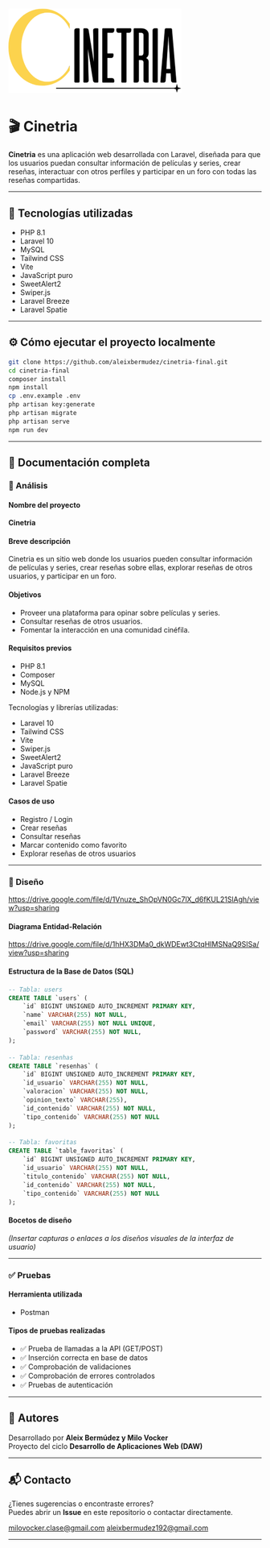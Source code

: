 # ![Cinetria Logo](public/images/cinetria.png)

# 🎬 Cinetria

**Cinetria** es una aplicación web desarrollada con Laravel, diseñada para que los usuarios puedan consultar información de películas y series, crear reseñas, interactuar con otros perfiles y participar en un foro con todas las reseñas compartidas.

---

## 🚀 Tecnologías utilizadas

- PHP 8.1
- Laravel 10
- MySQL
- Tailwind CSS
- Vite
- JavaScript puro
- SweetAlert2
- Swiper.js
- Laravel Breeze
- Laravel Spatie

---

## ⚙️ Cómo ejecutar el proyecto localmente

```bash
git clone https://github.com/aleixbermudez/cinetria-final.git
cd cinetria-final
composer install
npm install
cp .env.example .env
php artisan key:generate
php artisan migrate
php artisan serve
npm run dev
```

---

## 📄 Documentación completa

### 🧠 Análisis

#### Nombre del proyecto
**Cinetria**

#### Breve descripción
Cinetria es un sitio web donde los usuarios pueden consultar información de películas y series, crear reseñas sobre ellas, explorar reseñas de otros usuarios, y participar en un foro.

#### Objetivos
- Proveer una plataforma para opinar sobre películas y series.
- Consultar reseñas de otros usuarios.
- Fomentar la interacción en una comunidad cinéfila.

#### Requisitos previos
- PHP 8.1
- Composer
- MySQL
- Node.js y NPM

Tecnologías y librerías utilizadas:
- Laravel 10
- Tailwind CSS
- Vite
- Swiper.js
- SweetAlert2
- JavaScript puro
- Laravel Breeze
- Laravel Spatie

#### Casos de uso
- Registro / Login
- Crear reseñas
- Consultar reseñas
- Marcar contenido como favorito
- Explorar reseñas de otros usuarios

---

### 🎨 Diseño

https://drive.google.com/file/d/1Vnuze_ShOpVN0Gc7lX_d6fKUL21SlAgh/view?usp=sharing

#### Diagrama Entidad-Relación

https://drive.google.com/file/d/1hHX3DMa0_dkWDEwt3CtqHIMSNaQ9SISa/view?usp=sharing

#### Estructura de la Base de Datos (SQL)

```sql
-- Tabla: users
CREATE TABLE `users` (
    `id` BIGINT UNSIGNED AUTO_INCREMENT PRIMARY KEY,
    `name` VARCHAR(255) NOT NULL,
    `email` VARCHAR(255) NOT NULL UNIQUE,
    `password` VARCHAR(255) NOT NULL,
);

-- Tabla: resenhas
CREATE TABLE `resenhas` (
    `id` BIGINT UNSIGNED AUTO_INCREMENT PRIMARY KEY,
    `id_usuario` VARCHAR(255) NOT NULL,
    `valoracion` VARCHAR(255) NOT NULL,
    `opinion_texto` VARCHAR(255),
    `id_contenido` VARCHAR(255) NOT NULL,
    `tipo_contenido` VARCHAR(255) NOT NULL
);

-- Tabla: favoritas
CREATE TABLE `table_favoritas` (
    `id` BIGINT UNSIGNED AUTO_INCREMENT PRIMARY KEY,
    `id_usuario` VARCHAR(255) NOT NULL,
    `titulo_contenido` VARCHAR(255) NOT NULL,
    `id_contenido` VARCHAR(255) NOT NULL,
    `tipo_contenido` VARCHAR(255) NOT NULL
);

```

#### Bocetos de diseño
*(Insertar capturas o enlaces a los diseños visuales de la interfaz de usuario)*

---

### ✅ Pruebas

#### Herramienta utilizada
- Postman

#### Tipos de pruebas realizadas
- ✅ Prueba de llamadas a la API (GET/POST)
- ✅ Inserción correcta en base de datos
- ✅ Comprobación de validaciones
- ✅ Comprobación de errores controlados
- ✅ Pruebas de autenticación


---

## 👤 Autores

Desarrollado por **Aleix Bermúdez y Milo Vocker**  
Proyecto del ciclo **Desarrollo de Aplicaciones Web (DAW)**

---

## 📬 Contacto

¿Tienes sugerencias o encontraste errores?  
Puedes abrir un **Issue** en este repositorio o contactar directamente.

milovocker.clase@gmail.com
aleixbermudez192@gmail.com

---
